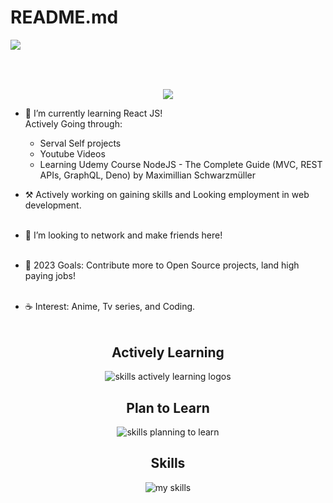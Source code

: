 # README.md
<img src="https://readme-typing-svg.demolab.com?font=Fira+Code&size=30&duration=4000&pause=1000&color=F7F7F7&vCenter=true=true&width=435&lines=Hello%2C+I'm+Niraj.;Welcome+to+my+profile!" align="middle" lt="I'm Niraj" />
<h2></h2><br><br>

<div id="header" align="center">
  <div id="header" align="center">
  <img src="https://media.giphy.com/media/TilmLMmWrRYYHjLfub/giphy.gif"/>
  </div>
</div>


* 🌳 I’m currently learning React JS! <br> 
Actively Going through:
  - Serval Self projects
  - Youtube Videos<br>
  - Learning Udemy Course NodeJS - The Complete Guide (MVC, REST APIs, GraphQL, Deno) by Maximillian Schwarzmüller
  
* ⚒️ Actively working on gaining skills and Looking employment in web development.<br><br>

* 🐾 I’m looking to network and make friends here! <br><br>

* 🌊 2023 Goals: Contribute more to Open Source projects, land high paying jobs! <br><br>

* ☕ Interest: Anime, Tv series, and Coding. <br><br>

  

<div align="center">
  <h2> <strong> Actively Learning </strong></h2>
  <img src="https://skillicons.dev/icons?i=nodejs" alt="skills actively learning logos"> <br> 
  <h2> <strong> Plan to Learn </strong></h2>
  <img src="https://skillicons.dev/icons?i=prisma,ts,graphql,express,mongodb,bootstrap&perline=6" alt="skills planning to learn">
  <h2> <strong> Skills </strong></h2>
  <img src="https://skillicons.dev/icons?i=html,css,react,js,nextjs,tailwindcss,firebase,webpack,wordpress,postgres,mysql,git,ps,&perline=6" alt="my skills">
</div>
